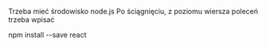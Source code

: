 Trzeba mieć środowisko node.js
Po ściągnięciu, z poziomu wiersza poleceń trzeba wpisać
 
npm install --save react
